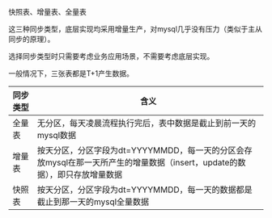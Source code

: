 快照表、增量表、全量表

这三种同步类型，底层实现均采用增量生产，对mysql几乎没有压力（类似于主从同步的原理）。

选择同步类型时只需要考虑业务应用场景，不需要考虑底层实现。

一般情况下，三张表都是T+1产生数据。

| 同步类型 | 含义                                                         |
| -------- | ------------------------------------------------------------ |
| 全量表   | 无分区，每天凌晨流程执行完后，表中数据是截止到前一天的mysql数据 |
| 增量表   | 按天分区，分区字段为dt=YYYYMMDD，每一天的分区会存放mysql在那一天所产生的增量数据（insert，update的数据），即只存放增量数据 |
| 快照表   | 按天分区，分区字段为dt=YYYYMMDD，每一天的数据都是截止到那一天的mysql全量数据 |